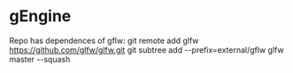 # gEngine

Repo has dependences of gflw:
git remote add glfw https://github.com/glfw/glfw.git
git subtree add --prefix=external/gflw glfw master --squash
